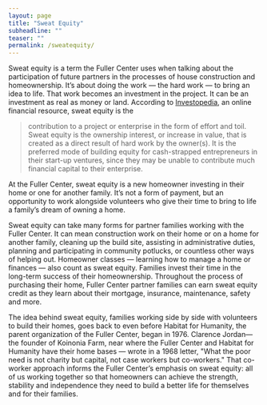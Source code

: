 ```yaml
---
layout: page
title: "Sweat Equity"
subheadline: ""
teaser: ""
permalink: /sweatequity/
---
```


Sweat equity is a term the Fuller Center uses when talking about the
participation of future partners in the processes of house construction
and homeownership. It’s about doing the work — the hard work
— to bring an idea to life.  That work becomes an investment in the
project. It can be an investment as real as money or land.  According to
[Investopedia](https://www.investopedia.com/terms/s/sweatequity.asp), an
online financial resource, sweat equity is the

>contribution to a project or enterprise in the form of effort and toil. Sweat
equity is the ownership interest, or increase in value, that is created as
a direct result of hard work by the owner(s). It is the preferred mode of
building equity for cash-strapped entrepreneurs in their start-up ventures,
since they may be unable to contribute much financial capital to their
enterprise.

At the Fuller Center, sweat equity is a new homeowner investing in their home
or one for another family. It’s not a form of payment, but an opportunity
to work alongside volunteers who give their time to bring to life a family’s
dream of owning a home.

Sweat equity can take many forms for partner families working with the Fuller
Center. It can mean construction work on their home or on a home for another
family, cleaning up the build site, assisting in administrative duties,
planning and participating in community potlucks, or countless other ways of
helping out. Homeowner classes — learning how to manage a home or finances
— also count as sweat equity. Families invest their time in the long-term
success of their homeownership. Throughout the process of purchasing their
home, Fuller Center partner families can earn sweat equity credit as they
learn about their mortgage, insurance, maintenance, safety and more.

The idea behind sweat equity, families working side by side with volunteers
to build their homes, goes back to even before Habitat for Humanity, the
parent organization of the Fuller Center, began in 1976. Clarence Jordan—
the founder of Koinonia Farm, near where the Fuller Center and Habitat for
Humanity have their home bases — wrote in a 1968 letter, "What the poor
need is not charity but capital, not case workers but co-workers." That
co-worker approach informs the Fuller Center’s emphasis on sweat equity:
all of us working together so that homeowners can achieve the strength,
stability and independence they need to build a better life for themselves
and for their families.
